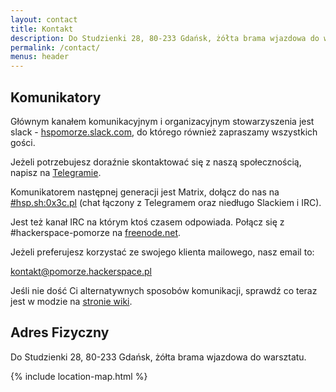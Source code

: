 ```yaml
---
layout: contact
title: Kontakt
description: Do Studzienki 28, 80-233 Gdańsk, żółta brama wjazdowa do warsztatu. kontakt@pomorze.hackerspace.pl
permalink: /contact/
menus: header
---
```


## Komunikatory

Głównym kanałem komunikacyjnym i organizacyjnym stowarzyszenia jest slack - [hspomorze.slack.com](/slack), do którego również zapraszamy wszystkich gości.


Jeżeli potrzebujesz doraźnie skontaktować się z naszą społecznością, napisz na [Telegramie](https://t.me/hspomorze).


Komunikatorem następnej generacji jest Matrix, dołącz do nas na [#hsp.sh:0x3c.pl](https://matrix.to/#hsp.sh:0x3c.pl) (chat łączony z Telegramem oraz niedługo Slackiem i IRC).


Jest też kanał IRC na którym ktoś czasem odpowiada. Połącz się z #hackerspace-pomorze na [freenode.net](https://freenode.net).  

Jeżeli preferujesz korzystać ze swojego klienta mailowego, nasz email to:

[kontakt@pomorze.hackerspace.pl](mailto:kontakt@pomorze.hackerspace.pl?Subject=Strona%20HSP%20kontakt)

Jeśli nie dość Ci alternatywnych sposobów komunikacji, sprawdź co teraz jest w modzie na [stronie wiki](https://wiki.hsp.sh/komunikator).

## Adres Fizyczny

Do Studzienki 28, 80-233 Gdańsk, żółta brama wjazdowa do warsztatu.

{% include location-map.html %}
